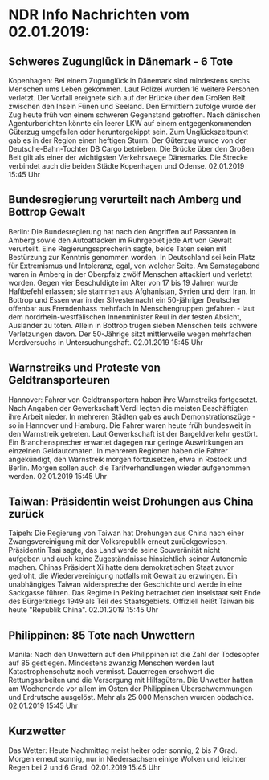 # NDR Info Nachrichten vom 02.01.2019:


## Schweres Zugunglück in Dänemark - 6 Tote
Kopenhagen: Bei einem Zugunglück in Dänemark sind mindestens sechs Menschen ums Leben gekommen. Laut Polizei wurden 16 weitere Personen verletzt. Der Vorfall ereignete sich auf der Brücke über den Großen Belt zwischen den Inseln Fünen und Seeland. Den Ermittlern zufolge wurde der Zug heute früh von einem schweren Gegenstand getroffen. Nach dänischen Agenturberichten könnte ein leerer LKW auf einem entgegenkommenden Güterzug umgefallen oder heruntergekippt sein. Zum Unglückszeitpunkt gab es in der Region einen heftigen Sturm. Der Güterzug wurde von der Deutsche-Bahn-Tochter DB Cargo betrieben. Die Brücke über den Großen Belt gilt als einer der wichtigsten Verkehrswege Dänemarks. Die Strecke verbindet auch die beiden Städte Kopenhagen und Odense. 02.01.2019 15:45 Uhr 

## Bundesregierung verurteilt nach Amberg und Bottrop Gewalt
Berlin: Die Bundesregierung hat nach den Angriffen auf Passanten in Amberg sowie den Autoattacken im Ruhrgebiet jede Art von Gewalt verurteilt. Eine Regierungssprecherin sagte, beide Taten seien mit Bestürzung zur Kenntnis genommen worden. In Deutschland sei kein Platz für Extremismus und Intoleranz, egal, von welcher Seite. Am Samstagabend waren in Amberg in der Oberpfalz zwölf Menschen attackiert und verletzt worden. Gegen vier Beschuldigte im Alter von 17 bis 19 Jahren wurde Haftbefehl erlassen; sie stammen aus Afghanistan, Syrien und dem Iran. In Bottrop und Essen war in der Silvesternacht ein 50-jähriger Deutscher offenbar aus Fremdenhass mehrfach in Menschengruppen gefahren - laut dem nordrhein-westfälischen Innenminister Reul in der festen Absicht, Ausländer zu töten. Allein in Bottrop trugen sieben Menschen teils schwere Verletzungen davon. Der 50-Jährige sitzt mittlerweile wegen mehrfachen Mordversuchs in Untersuchungshaft. 02.01.2019 15:45 Uhr 

## Warnstreiks und Proteste von Geldtransporteuren
Hannover:	Fahrer von Geldtransportern haben ihre Warnstreiks fortgesetzt. Nach Angaben der Gewerkschaft Verdi legten die meisten Beschäftigten ihre Arbeit nieder. In mehreren Städten gab es auch Demonstrationszüge - so in Hannover und Hamburg. Die Fahrer waren heute früh bundesweit in den Warnstreik getreten. Laut Gewerkschaft ist der Bargeldverkehr gestört. Ein Branchensprecher erwartet dagegen nur geringe Auswirkungen an einzelnen Geldautomaten. In mehreren Regionen haben die Fahrer angekündigt, den Warnstreik morgen fortzusetzen, etwa in Rostock und Berlin. Morgen sollen auch die Tarifverhandlungen wieder aufgenommen werden. 02.01.2019 15:45 Uhr 

## Taiwan: Präsidentin weist Drohungen aus China zurück
Taipeh: Die Regierung von Taiwan hat Drohungen aus China nach einer Zwangsvereinigung mit der Volksrepublik erneut zurückgewiesen. Präsidentin Tsai sagte, das Land werde seine Souveränität nicht aufgeben und auch keine Zugeständnisse hinsichtlich seiner Autonomie machen. Chinas Präsident Xi hatte dem demokratischen Staat zuvor gedroht, die Wiedervereinigung notfalls mit Gewalt zu erzwingen. Ein unabhängiges Taiwan widerspreche der Geschichte und werde in eine Sackgasse führen. Das Regime in Peking betrachtet den Inselstaat seit Ende des Bürgerkriegs 1949 als Teil des Staatsgebiets. Offiziell heißt Taiwan bis heute "Republik China". 02.01.2019 15:45 Uhr 

## Philippinen: 85 Tote nach Unwettern
Manila: Nach den Unwettern auf den Philippinen ist die Zahl der Todesopfer auf 85 gestiegen. Mindestens zwanzig Menschen werden laut Katastrophenschutz noch vermisst. Dauerregen erschwert die Rettungsarbeiten und die Versorgung mit Hilfsgütern. Die Unwetter hatten am Wochenende vor allem im Osten der Philippinen Überschwemmungen und Erdrutsche ausgelöst. Mehr als 25 000 Menschen wurden obdachlos. 02.01.2019 15:45 Uhr 

## Kurzwetter
Das Wetter: Heute Nachmittag meist heiter oder sonnig, 2 bis 7 Grad. Morgen erneut sonnig, nur in Niedersachsen einige Wolken und leichter Regen bei 2 und 6 Grad. 02.01.2019 15:45 Uhr 
